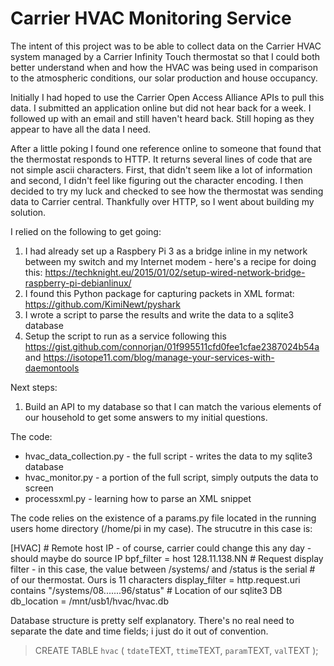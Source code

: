 # Carrier HVAC Monitoring Service

The intent of this project was to be able to collect data on the Carrier HVAC system managed by a Carrier Infinity Touch thermostat so that I could both better understand when and how the HVAC was being used in comparison to the atmospheric conditions, our solar production and house occupancy.   

Initially I had hoped to use the Carrier Open Access Alliance APIs to pull this data.  I submitted an application online but did not hear back for a week.  I followed up with an email and still haven't heard back.  Still hoping as they appear to have all the data I need.

After a little poking I found one reference online to someone that found that the thermostat responds to HTTP.  It returns several lines of code that are not simple ascii characters.   First, that didn't seem like a lot of information and second, I didn't feel like figuring out the character encoding.   I then decided to try my luck and checked to see how the thermostat was sending data to Carrier central.  Thankfully over HTTP, so I went about building my solution.  

I relied on the following to get going:

1. I had already set up a Raspbery Pi 3 as a bridge inline in my network between my switch and my Internet modem - here's a recipe for doing this:  https://techknight.eu/2015/01/02/setup-wired-network-bridge-raspberry-pi-debianlinux/
2. I found this Python package for capturing packets in XML format:  https://github.com/KimiNewt/pyshark
3. I wrote a script to parse the results and write the data to a sqlite3 database
4. Setup the script to run as a service following this https://gist.github.com/connorjan/01f995511cfd0fee1cfae2387024b54a and https://isotope11.com/blog/manage-your-services-with-daemontools

Next steps:

1. Build an API to my database so that I can match the various elements of our household to get some answers to my initial questions.

The code:

* hvac_data_collection.py - the full script - writes the data to my sqlite3 database
* hvac_monitor.py - a portion of the full script, simply outputs the data to screen
* processxml.py - learning how to parse an XML snippet

The code relies on the existence of a params.py file located in the running users home directory (/home/pi in my case).  The strucutre in this case is:

[HVAC]
\# Remote host IP - of course, carrier could change this any day - should maybe do source IP
bpf_filter = host 128.11.138.NN
\# Request display filter - in this case, the value between /systems/ and /status is the serial # of our thermostat.  Ours is 11 characters
display_filter = http.request.uri contains "/systems/08.......96/status"
\# Location of our sqlite3 DB
db_location = /mnt/usb1/hvac/hvac.db

Database structure is pretty self explanatory.  There's no real need to separate the date and time fields; i just do it out of convention.

> CREATE TABLE `hvac` (
> `tdate`TEXT,
> `ttime`TEXT,
> `param`TEXT,
> `val`TEXT
> );


